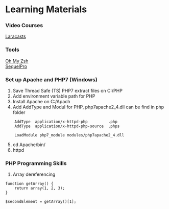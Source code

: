 # Learning Materials
### Video Courses
[Laracasts](https://laracasts.com)

### Tools
[Oh My Zsh](https://ohmyz.sh/)  
[SequelPro](https://www.sequelpro.com/)

### Set up Apache and PHP7 (Windows)
1. Save Thread Safe (TS) PHP7 extract files on C:/PHP
2. Add environment variable path for PHP
3. Install Apache on C:/Apach
4. Add AddType and Modul for PHP, php7apache2_4.dll can be find in php folder
```
	AddType  application/x-httpd-php         .php
	AddType  application/x-httpd-php-source  .phps

	LoadModule php7_module modules/php7apache2_4.dll
```
5. cd Apache/bin/
6. httpd

### PHP Programming Skills
1. Array dereferencing
```
function getArray() {
    return array(1, 2, 3);
}

$secondElement = getArray()[1];
```
